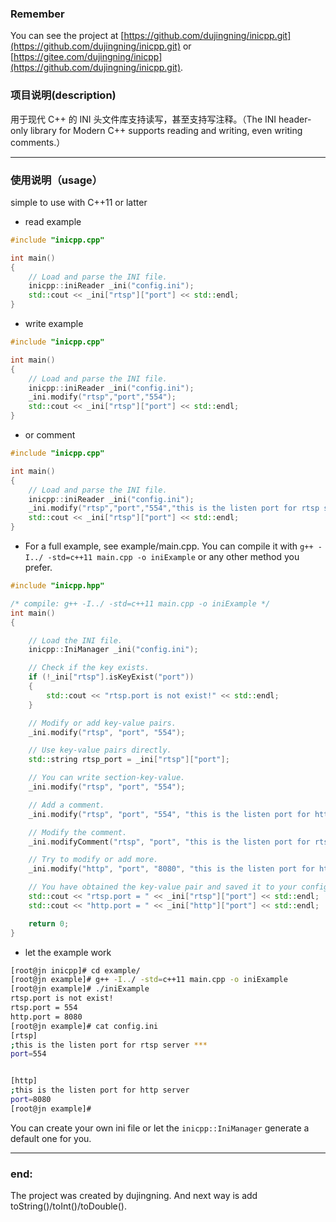 ### Remember
You can see the project at [https://github.com/dujingning/inicpp.git](https://github.com/dujingning/inicpp.git) or [https://gitee.com/dujingning/inicpp](https://github.com/dujingning/inicpp.git).

### 项目说明(description)

用于现代 C++ 的 INI 头文件库支持读写，甚至支持写注释。（The INI header-only library for Modern C++ supports reading and writing, even writing comments.）

---

### 使用说明（usage）

simple to use with C++11 or latter

* read example
```cpp
#include "inicpp.cpp"

int main()
{
    // Load and parse the INI file.
    inicpp::iniReader _ini("config.ini");
    std::cout << _ini["rtsp"]["port"] << std::endl;
}
```

* write example
```cpp
#include "inicpp.cpp"

int main()
{
    // Load and parse the INI file.
    inicpp::iniReader _ini("config.ini");
    _ini.modify("rtsp","port","554");
    std::cout << _ini["rtsp"]["port"] << std::endl;
}
```

* or comment
```cpp
#include "inicpp.cpp"

int main()
{
    // Load and parse the INI file.
    inicpp::iniReader _ini("config.ini");
    _ini.modify("rtsp","port","554","this is the listen port for rtsp server");
    std::cout << _ini["rtsp"]["port"] << std::endl;
}
```

* For a full example, see example/main.cpp. You can compile it with `g++ -I../ -std=c++11 main.cpp -o iniExample` or any other method you prefer.

```cpp
#include "inicpp.hpp"

/* compile: g++ -I../ -std=c++11 main.cpp -o iniExample */
int main()
{

	// Load the INI file.
	inicpp::IniManager _ini("config.ini");

	// Check if the key exists.
	if (!_ini["rtsp"].isKeyExist("port"))
	{
		std::cout << "rtsp.port is not exist!" << std::endl;
	}

	// Modify or add key-value pairs.
	_ini.modify("rtsp", "port", "554");

	// Use key-value pairs directly.
	std::string rtsp_port = _ini["rtsp"]["port"];

	// You can write section-key-value.
	_ini.modify("rtsp", "port", "554");

	// Add a comment.
	_ini.modify("rtsp", "port", "554", "this is the listen port for http server");

	// Modify the comment.
	_ini.modifyComment("rtsp", "port", "this is the listen port for rtsp server ***");

	// Try to modify or add more.
	_ini.modify("http", "port", "8080", "this is the listen port for http server");

	// You have obtained the key-value pair and saved it to your config file.
	std::cout << "rtsp.port = " << _ini["rtsp"]["port"] << std::endl;
	std::cout << "http.port = " << _ini["http"]["port"] << std::endl;

	return 0;
}
```
* let the example work 
```bash
[root@jn inicpp]# cd example/
[root@jn example]# g++ -I../ -std=c++11 main.cpp -o iniExample
[root@jn example]# ./iniExample
rtsp.port is not exist!
rtsp.port = 554
http.port = 8080
[root@jn example]# cat config.ini
[rtsp]
;this is the listen port for rtsp server ***
port=554


[http]
;this is the listen port for http server
port=8080
[root@jn example]#
```

You can create your own ini file or let the `inicpp::IniManager` generate a default one for you.

---

### end:
 The project was created by dujingning. And next way is add toString()/toInt()/toDouble().
